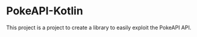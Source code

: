 # PokeAPI-Kotlin

This project is a project to create a library to easily exploit the PokeAPI API.


